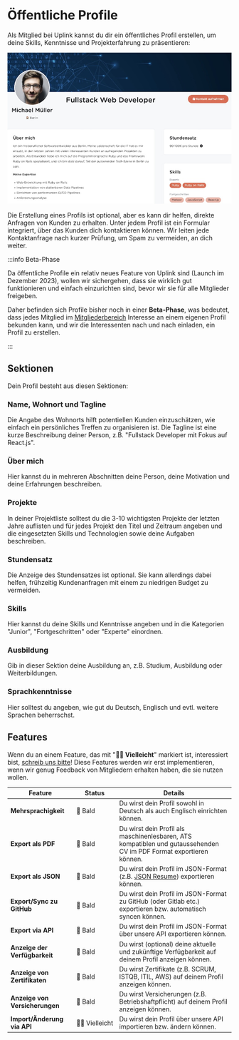 # Öffentliche Profile

Als Mitglied bei Uplink kannst du dir ein öffentliches Profil erstellen, um deine Skills, Kenntnisse und Projekterfahrung zu präsentieren:

![Profile](profile1.jpg)

Die Erstellung eines Profils ist optional, aber es kann dir helfen, direkte Anfragen von Kunden zu erhalten. Unter jedem Profil ist ein Formular integriert, über das Kunden dich kontaktieren können. Wir leiten jede Kontaktanfrage nach kurzer Prüfung, um Spam zu vermeiden, an dich weiter.

:::info Beta-Phase

Da öffentliche Profile ein relativ neues Feature von Uplink sind (Launch im Dezember 2023), wollen wir sichergehen, dass sie wirklich gut funktionieren und einfach einzurichten sind, bevor wir sie für alle Mitglieder freigeben.

Daher befinden sich Profile bisher noch in einer **Beta-Phase**, was bedeutet, dass jedes Mitglied im [Mitgliederbereich](https://my.uplink.tech/profile) Interesse an einem eigenen Profil bekunden kann, und wir die Interessenten nach und nach einladen, ein Profil zu erstellen.

:::

## Sektionen

Dein Profil besteht aus diesen Sektionen:

### Name, Wohnort und Tagline

Die Angabe des Wohnorts hilft potentiellen Kunden einzuschätzen, wie einfach ein persönliches Treffen zu organisieren ist. Die Tagline ist eine kurze Beschreibung deiner Person, z.B. "Fullstack Developer mit Fokus auf React.js".

### Über mich

Hier kannst du in mehreren Abschnitten deine Person, deine Motivation und deine Erfahrungen beschreiben.

### Projekte

In deiner Projektliste solltest du die 3-10 wichtigsten Projekte der letzten Jahre auflisten und für jedes Projekt den Titel und Zeitraum angeben und die eingesetzten Skills und Technologien sowie deine Aufgaben beschreiben.

### Stundensatz

Die Anzeige des Stundensatzes ist optional. Sie kann allerdings dabei helfen, frühzeitig Kundenanfragen mit einem zu niedrigen Budget zu vermeiden.

### Skills

Hier kannst du deine Skills und Kenntnisse angeben und in die Kategorien "Junior", "Fortgeschritten" oder "Experte" einordnen.

### Ausbildung

Gib in dieser Sektion deine Ausbildung an, z.B. Studium, Ausbildung oder Weiterbildungen.

### Sprachkenntnisse

Hier solltest du angeben, wie gut du Deutsch, Englisch und evtl. weitere Sprachen beherrschst.

## Features

Wenn du an einem Feature, das mit "**🤷‍♂️ Vielleicht**" markiert ist, interessiert bist, [schreib uns bitte](mailto:hello@uplink.tech)! Diese Features werden wir erst implementieren, wenn wir genug Feedback von Mitgliedern erhalten haben, die sie nutzen wollen.

| Feature | Status | Details |
| --- | --- | --- |
| **Mehrsprachigkeit** | 🤞&nbsp;Bald | Du wirst dein Profil sowohl in Deutsch als auch Englisch einrichten können. |
| **Export als PDF** | 🤞&nbsp;Bald | Du wirst dein Profil als maschinenlesbaren, ATS kompatiblen und gutaussehenden CV im PDF Format exportieren können. |
| **Export als JSON** | 🤞&nbsp;Bald | Du wirst dein Profil im JSON-Format (z.B. [JSON Resume](https://jsonresume.org/)) exportieren können. |
| **Export/Sync zu GitHub** | 🤞&nbsp;Bald | Du wirst dein Profil im JSON-Format zu GitHub (oder Gitlab etc.) exportieren bzw. automatisch syncen können. |
| **Export via API** | 🤞&nbsp;Bald | Du wirst dein Profil im JSON-Format über unsere API exportieren können. |
| **Anzeige der Verfügbarkeit** | 🤞&nbsp;Bald | Du wirst (optional) deine aktuelle und zukünftige Verfügbarkeit auf deinem Profil anzeigen können. |
| **Anzeige von Zertifikaten** | 🤞&nbsp;Bald | Du wirst Zertifikate (z.B. SCRUM, ISTQB, ITIL, AWS) auf deinem Profil anzeigen können. |
| **Anzeige von Versicherungen** | 🤞&nbsp;Bald | Du wirst Versicherungen (z.B. Betriebshaftpflicht) auf deinem Profil anzeigen können. |
| **Import/Änderung via API** | 🤷‍♂️&nbsp;Vielleicht | Du wirst dein Profil über unsere API importieren bzw. ändern können. |
